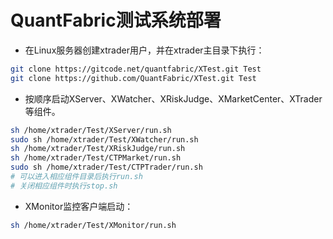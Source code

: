 # QuantFabric测试系统部署

- 在Linux服务器创建xtrader用户，并在xtrader主目录下执行：

```bash
git clone https://gitcode.net/quantfabric/XTest.git Test
git clone https://github.com/QuantFabric/XTest.git Test
```

- 按顺序启动XServer、XWatcher、XRiskJudge、XMarketCenter、XTrader等组件。

```bash
sh /home/xtrader/Test/XServer/run.sh
sudo sh /home/xtrader/Test/XWatcher/run.sh
sh /home/xtrader/Test/XRiskJudge/run.sh
sh /home/xtrader/Test/CTPMarket/run.sh
sudo sh /home/xtrader/Test/CTPTrader/run.sh
# 可以进入相应组件目录后执行run.sh
# 关闭相应组件时执行stop.sh
```

- XMonitor监控客户端启动：

```bash
sh /home/xtrader/Test/XMonitor/run.sh
```

